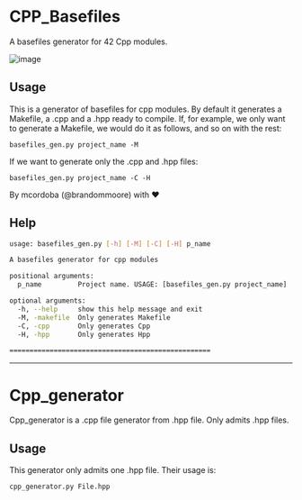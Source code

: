 # CPP_Basefiles
A basefiles generator for 42 Cpp modules.

![image](https://user-images.githubusercontent.com/29986345/196561812-204a61ce-7214-4601-ac87-9cd88d2f5f8a.png)

## Usage
This is a generator of basefiles for cpp modules. By default it generates a Makefile, a .cpp and a .hpp ready to compile.
If, for example, we only want to generate a Makefile, we would do it as follows, and so on with the rest:

	basefiles_gen.py project_name -M
	
If we want to generate only the .cpp and .hpp files:

	basefiles_gen.py project_name -C -H
	
By mcordoba (@brandommoore) with ❤

## Help
```bash
usage: basefiles_gen.py [-h] [-M] [-C] [-H] p_name

A basefiles generator for cpp modules

positional arguments:
  p_name         Project name. USAGE: [basefiles_gen.py project_name]

optional arguments:
  -h, --help     show this help message and exit
  -M, -makefile  Only generates Makefile
  -C, -cpp       Only generates Cpp
  -H, -hpp       Only generates Hpp

==================================================
```

---------------------------
# Cpp_generator
Cpp_generator is a .cpp file generator from .hpp file. Only admits .hpp files.

## Usage
This generator only admits one .hpp file. Their usage is:

	cpp_generator.py File.hpp
